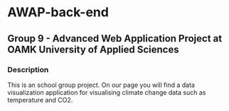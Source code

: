 # AWAP-back-end

## Group 9 - Advanced Web Application Project at OAMK University of Applied Sciences

### Description

This is an school group project. On our page you will find a data visualization application for visualising climate change data such as temperature and CO2.
